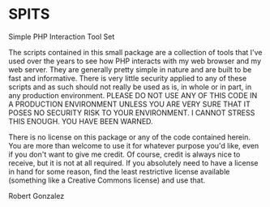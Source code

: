 SPITS
=====

Simple PHP Interaction Tool Set

The scripts contained in this small package are a collection of tools that I've
used over the years to see how PHP interacts with my web browser and my web
server. They are generally pretty simple in nature and are built to be fast and
informative. There is very little security applied to any of these scripts and as
such should not really be used as is, in whole or in part, in any production 
environment. PLEASE DO NOT USE ANY OF THIS CODE IN A PRODUCTION ENVIRONMENT 
UNLESS YOU ARE VERY SURE THAT IT POSES NO SECURITY RISK TO YOUR ENVIRONMENT. I
CANNOT STRESS THIS ENOUGH. YOU HAVE BEEN WARNED.

There is no license on this package or any of the code contained herein. You are
more than welcome to use it for whatever purpose you'd like, even if you don't 
want to give me credit. Of course, credit is always nice to receive, but it is 
not at all required. If you absolutely need to have a license in hand for some 
reason, find the least restrictive license available (something like a Creative
Commons license) and use that.

Robert Gonzalez